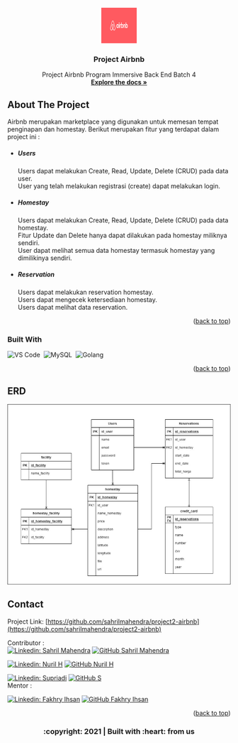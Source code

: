 <div id="top"></div>

<!-- PROJECT LOGO -->
<br/>
<div align="center">
<!--  mengarah ke repo  -->
  <a href="https://github.com/sahrilmahendra/project2-airbnb">
    <img src="images/logo.png" width="80" height="80">
  </a>

  <h3 align="center">Project Airbnb</h3>

  <p align="center">
    Project Airbnb Program Immersive Back End Batch 4
    <br />
    <a href="https://github.com/sahrilmahendra/project2-airbnb"><strong>Explore the docs »</strong></a>
    <br />
  </p>
</div>


<!-- ABOUT THE PROJECT -->
## About The Project

<!-- [![Product Name Screen Shot][product-screenshot]](https://example.com) -->

Airbnb merupakan marketplace yang digunakan untuk memesan tempat penginapan dan homestay.
Berikut merupakan fitur yang terdapat dalam project ini :
<div>
      <ul>
        <li><h5>Users</h5></li>
        <p>Users dapat melakukan Create, Read, Update, Delete (CRUD) pada data user.
        <br>User yang telah melakukan registrasi (create) dapat melakukan login.</p>
        <li><h5>Homestay</h5></a></li>
        <p>Users dapat melakukan Create, Read, Update, Delete (CRUD) pada data homestay.
        <br>Fitur Update dan Delete hanya dapat dilakukan pada homestay miliknya sendiri.
        <br>User dapat melihat semua data homestay termasuk homestay yang dimilikinya sendiri.</p>
        <li><h5>Reservation</h5></a></li>
        <p>Users dapat melakukan reservation homestay.
        <br>Users dapat mengecek ketersediaan homestay.
        <br>Users dapat melihat data reservation.</p>
      </ul>
</div>
<p align="right">(<a href="#top">back to top</a>)</p>

### Built With

<!-- * [Golang](https://golang.org/)
* [Echo Framework](https://echo.labstack.com/)
* [MySQL](https://www.mysql.com/)
* [Gorm](https://gorm.io/)
* [JWT](https://echo.labstack.com/cookbook/jwt)
* [Assert](https://pkg.go.dev/github.com/stretchr/testify/assert)
* [VS Code](https://code.visualstudio.com/) -->
![VS Code](https://img.shields.io/badge/-Visual%20Studio%20Code-05122A?style=flat&logo=visual-studio-code&logoColor=9A9A9A)&nbsp;
![MySQL](https://img.shields.io/badge/-MySQL-05122A?style=flat&logo=mysql&logoColor=9A9A9A)&nbsp;
![Golang](https://img.shields.io/badge/-Golang-05122A?style=flat&logo=go&logoColor=9A9A9A)&nbsp;

<p align="right">(<a href="#top">back to top</a>)</p>

<!-- ERD -->
## ERD
<img src="images/erd.jpeg">

<!-- CONTACT -->
## Contact

Project Link: [https://github.com/sahrilmahendra/project2-airbnb](https://github.com/sahrilmahendra/project2-airbnb)
<!-- :heart: -->
<!-- CONTRIBUTOR -->
Contributor :
<br>
[![Linkedin: Sahril Mahendra](https://img.shields.io/badge/-SahrilMahendra-blue?style=flat-square&logo=Linkedin&logoColor=white&link=https://www.linkedin.com/in/sahril-mahendra/)](https://www.linkedin.com/in/sahril-mahendra/)
[![GitHub Sahril Mahendra](https://img.shields.io/github/followers/sahrilmahendra?label=follow&style=social)](https://github.com/sahrilmahendra)

[![Linkedin: Nuril H](https://img.shields.io/badge/-NurilH-blue?style=flat-square&logo=Linkedin&logoColor=white&link=https://www.linkedin.com/in/sahril-mahendra/)](https://www.linkedin.com/)
[![GitHub Nuril H](https://img.shields.io/github/followers/NurilH?label=follow&style=social)](https://github.com/NurilH)

[![Linkedin: Supriadi](https://img.shields.io/badge/-Supriadi-blue?style=flat-square&logo=Linkedin&logoColor=white&link=https://www.linkedin.com/in/sahril-mahendra/)](https://www.linkedin.com/)
[![GitHub S](https://img.shields.io/github/followers/sprdx?label=follow&style=social)](https://github.com/sprdx)
<br>
Mentor :
<br>
<!-- https://www.linkedin.com/in/iffakhry/ -->
[![Linkedin: Fakhry Ihsan](https://img.shields.io/badge/-FakhryIhsan-blue?style=flat-square&logo=Linkedin&logoColor=white&link=https://www.linkedin.com/in/iffakhry/)](https://www.linkedin.com/in/iffakhry/)
[![GitHub Fakhry Ihsan](https://img.shields.io/github/followers/iffakhry?label=follow&style=social)](https://github.com/iffakhry)


<p align="right">(<a href="#top">back to top</a>)</p>
<h3>
<p align="center">:copyright: 2021 | Built with :heart: from us</p>
</h3>
